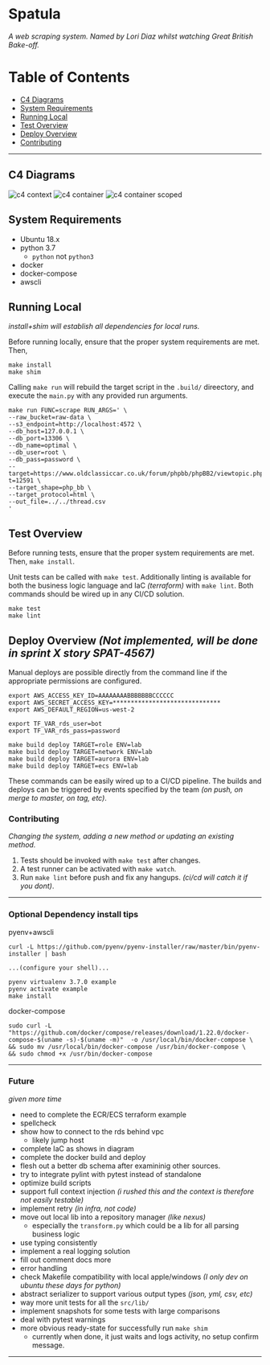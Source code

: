# Spatula
_A web scraping system. Named by Lori Diaz whilst watching Great British Bake-off._

# Table of Contents

* [C4 Diagrams](#c4-diagrams)
* [System Requirements](#system-requirements)
* [Running Local](#running-local)
* [Test Overview](#test-overview)
* [Deploy Overview](#deploy-overview)
* [Contributing](#contributing)

-----

## C4 Diagrams
![c4 context](./docs/c4-context.svg)
![c4 container](./docs/c4-container.svg)
![c4 container scoped](./docs/c4-container-scoped.svg)


## System Requirements
- Ubuntu 18.x
- python 3.7
  - `python` not `python3`
- docker
- docker-compose
- awscli

## Running Local
_install+shim will establish all dependencies for local runs._

Before running locally, ensure that the proper system requirements are met.
Then,
```
make install
make shim
```

Calling `make run` will rebuild the target script in the `.build/` direectory, 
and execute the `main.py` with any provided run arguments.

```
make run FUNC=scrape RUN_ARGS=' \
--raw_bucket=raw-data \
--s3_endpoint=http://localhost:4572 \
--db_host=127.0.0.1 \
--db_port=13306 \
--db_name=optimal \
--db_user=root \
--db_pass=password \
--target=https://www.oldclassiccar.co.uk/forum/phpbb/phpBB2/viewtopic.php?t=12591 \
--target_shape=php_bb \
--target_protocol=html \
--out_file=../../thread.csv
'
```

## Test Overview
Before running tests, ensure that the proper system requirements are met. 
Then, `make install`.

Unit tests can be called with `make test`.
Additionally linting is available for both the business logic language and IaC _(terraform)_ with `make lint`.
Both commands should be wired up in any CI/CD solution.

```
make test
make lint
```


## Deploy Overview _(Not implemented, will be done in sprint X story SPAT-4567)_
Manual deploys are possible directly from the command line if the appropriate permissions are configured.

```
export AWS_ACCESS_KEY_ID=AAAAAAAABBBBBBBCCCCCC
export AWS_SECRET_ACCESS_KEY=******************************
export AWS_DEFAULT_REGION=us-west-2

export TF_VAR_rds_user=bot
export TF_VAR_rds_pass=password
```

```
make build deploy TARGET=role ENV=lab
make build deploy TARGET=network ENV=lab
make build deploy TARGET=aurora ENV=lab
make build deploy TARGET=ecs ENV=lab
```

These commands can be easily wired up to a CI/CD pipeline.
The builds and deploys can be triggered by events specified by the team _(on push, on merge to master, on tag, etc)_.


### Contributing
_Changing the system, adding a new method or updating an existing method._

1. Tests should be invoked with `make test` after changes.
2. A test runner can be activated with `make watch`.
3. Run `make lint` before push and fix any hangups. _(ci/cd will catch it if you dont)_.


-----


### Optional Dependency install tips

pyenv+awscli
```
curl -L https://github.com/pyenv/pyenv-installer/raw/master/bin/pyenv-installer | bash

...(configure your shell)...

pyenv virtualenv 3.7.0 example
pyenv activate example
make install
```

docker-compose
```
sudo curl -L "https://github.com/docker/compose/releases/download/1.22.0/docker-compose-$(uname -s)-$(uname -m)"  -o /usr/local/bin/docker-compose \
&& sudo mv /usr/local/bin/docker-compose /usr/bin/docker-compose \
&& sudo chmod +x /usr/bin/docker-compose
```


-----


### Future
_given more time_

  - need to complete the ECR/ECS terraform example
  - spellcheck
  - show how to connect to the rds behind vpc
    - likely jump host
  - complete IaC as shows in diagram
  - complete the docker build and deploy
  - flesh out a better db schema after examininig other sources.
  - try to integrate pylint with pytest instead of standalone
  - optimize build scripts
  - support full context injection _(i rushed this and the context is therefore not easily testable)_
  - implement retry _(in infra, not code)_
  - move out local lib into a repository manager _(like nexus)_
    - especially the `transform.py` which could be a lib for all parsing business logic
  - use typing consistently
  - implement a real logging solution
  - fill out comment docs more
  - error handling
  - check Makefile compatibility with local apple/windows _(I only dev on ubuntu these days for python)_
  - abstract serializer to support various output types _(json, yml, csv, etc)_
  - way more unit tests for all the `src/lib/`
  - implement snapshots for some tests with large comparisons
  - deal with pytest warnings
  - more obvious ready-state for successfully run `make shim`
    - currently when done, it just waits and logs activity, no setup confirm message.

-----
